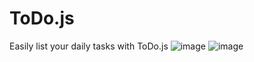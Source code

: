 # ToDo.js
Easily list your daily tasks with ToDo.js
![image](https://user-images.githubusercontent.com/112738975/188897707-4b55f38e-548a-410a-b974-16d6d6e94c26.png)
![image](https://user-images.githubusercontent.com/112738975/188897867-7d81e2b2-c38f-44a9-8b6d-5f3e791056d4.png)
